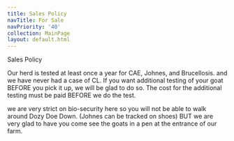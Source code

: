 ```yaml
---
title: Sales Policy
navTitle: For Sale
navPriority: '40'
collection: MainPage
layout: default.html
---
```

Sales Policy

Our herd is tested at least once a year for CAE, Johnes, and Brucellosis. and we have never had a case of CL.  If you want additional testing of your goat BEFORE you pick it up, we will be glad to do so. The cost for the additional testing must be paid BEFORE we do  the test. 



we are very strict on bio-security here so you will not be able to walk around Dozy Doe Down. (Johnes can be tracked on shoes) BUT we are very glad to have you come see the goats in a pen at the entrance of our farm.
